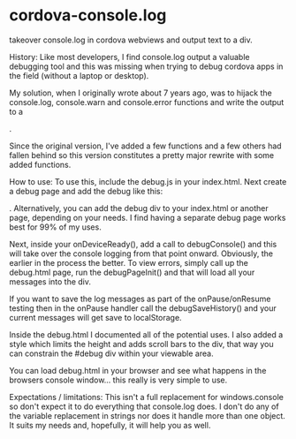 # cordova-console.log
takeover console.log in cordova webviews and output text to a div.

History:
Like most developers, I find console.log output a valuable debugging tool and this was missing when trying to debug cordova apps in the field (without a laptop or desktop).

My solution, when I originally wrote about 7 years ago, was to hijack the console.log, console.warn and console.error functions and write the output to a <div>.

Since the original version, I've added a few functions and a few others had fallen behind so this version constitutes a pretty major rewrite with some added functions.

How to use:
To use this, include the debug.js in your index.html. Next create a debug page and add the debug like this: <div id="debug"></div>.
Alternatively, you can add the debug div to your index.html or another page, depending on your needs. I find having a separate debug page works best for 99% of my uses.

Next, inside your onDeviceReady(), add a call to debugConsole() and this will take over the console logging from that point onward. Obviously, the earlier in the process the better. To view errors, simply call up the debug.html page, run the debugPageInit() and that will load all your messages into the div.

If you want to save the log messages as part of the onPause/onResume testing then in the onPause handler call the debugSaveHistory() and your current messages will get save to localStorage.

Inside the debug.html I documented all of the potential uses.  I also added a style which limits the height and adds scroll bars to the div, that way you can constrain the #debug div within your viewable area.

You can load debug.html in your browser and see what happens in the browsers console window... this really is very simple to use.

Expectations / limitations:
This isn't a full replacement for windows.console so don't expect it to do everything that console.log does. I don't do any of the variable replacement in strings nor does it handle more than one object. It suits my needs and, hopefully, it will help you as well.

